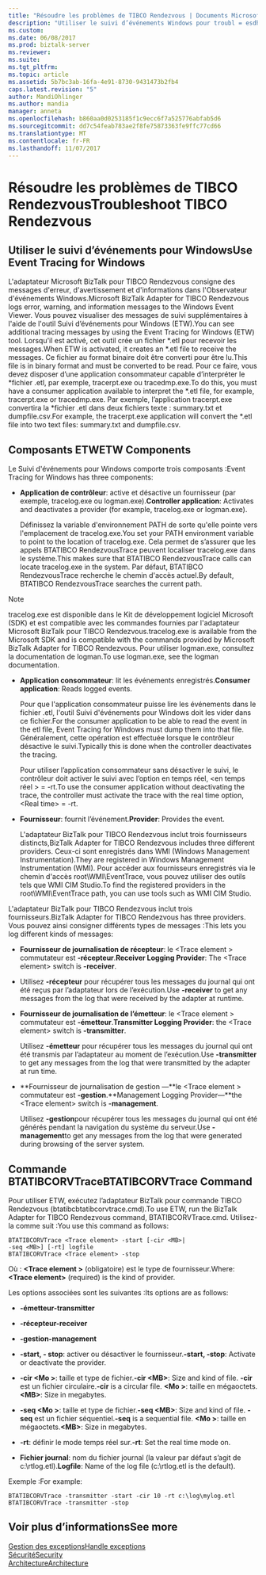 ```yaml
---
title: "Résoudre les problèmes de TIBCO Rendezvous | Documents Microsoft"
description: "Utiliser le suivi d’événements Windows pour troubl = esdhoot l’adaptateur Microsoft BizTalk pour TIBCO Rendezvous dans BizTalk Server"
ms.custom: 
ms.date: 06/08/2017
ms.prod: biztalk-server
ms.reviewer: 
ms.suite: 
ms.tgt_pltfrm: 
ms.topic: article
ms.assetid: 5b7bc3ab-16fa-4e91-8730-9431473b2fb4
caps.latest.revision: "5"
author: MandiOhlinger
ms.author: mandia
manager: anneta
ms.openlocfilehash: b860aa0d0253185f1c9ecc6f7a525776abfab5d6
ms.sourcegitcommit: dd7c54feab783ae2f8fe75873363fe9ffc77cd66
ms.translationtype: MT
ms.contentlocale: fr-FR
ms.lasthandoff: 11/07/2017
---
```

# <a name="troubleshoot-tibco-rendezvous"></a><span data-ttu-id="afc4c-103">Résoudre les problèmes de TIBCO Rendezvous</span><span class="sxs-lookup"><span data-stu-id="afc4c-103">Troubleshoot TIBCO Rendezvous</span></span>
  
## <a name="use-event-tracing-for-windows"></a><span data-ttu-id="afc4c-104">Utiliser le suivi d’événements pour Windows</span><span class="sxs-lookup"><span data-stu-id="afc4c-104">Use Event Tracing for Windows</span></span>
<span data-ttu-id="afc4c-105">L'adaptateur Microsoft BizTalk pour TIBCO Rendezvous consigne des messages d'erreur, d'avertissement et d'informations dans l'Observateur d'événements Windows.</span><span class="sxs-lookup"><span data-stu-id="afc4c-105">Microsoft BizTalk Adapter for TIBCO Rendezvous logs error, warning, and information messages to the Windows Event Viewer.</span></span> <span data-ttu-id="afc4c-106">Vous pouvez visualiser des messages de suivi supplémentaires à l'aide de l'outil Suivi d’événements pour Windows (ETW).</span><span class="sxs-lookup"><span data-stu-id="afc4c-106">You can see additional tracing messages by using the Event Tracing for Windows (ETW) tool.</span></span> <span data-ttu-id="afc4c-107">Lorsqu'il est activé, cet outil crée un fichier *.etl pour recevoir les messages.</span><span class="sxs-lookup"><span data-stu-id="afc4c-107">When ETW is activated, it creates an *.etl file to receive the messages.</span></span> <span data-ttu-id="afc4c-108">Ce fichier au format binaire doit être converti pour être lu.</span><span class="sxs-lookup"><span data-stu-id="afc4c-108">This file is in binary format and must be converted to be read.</span></span> <span data-ttu-id="afc4c-109">Pour ce faire, vous devez disposer d’une application consommateur capable d’interpréter le \*fichier .etl, par exemple, tracerpt.exe ou tracedmp.exe.</span><span class="sxs-lookup"><span data-stu-id="afc4c-109">To do this, you must have a consumer application available to interpret the \*.etl file, for example, tracerpt.exe or tracedmp.exe.</span></span> <span data-ttu-id="afc4c-110">Par exemple, l’application tracerpt.exe convertira la \*fichier .etl dans deux fichiers texte : summary.txt et dumpfile.csv.</span><span class="sxs-lookup"><span data-stu-id="afc4c-110">For example, the tracerpt.exe application will convert the \*.etl file into two text files: summary.txt and dumpfile.csv.</span></span>  
  
## <a name="etw-components"></a><span data-ttu-id="afc4c-111">Composants ETW</span><span class="sxs-lookup"><span data-stu-id="afc4c-111">ETW Components</span></span>  
 <span data-ttu-id="afc4c-112">Le Suivi d'événements pour Windows comporte trois composants :</span><span class="sxs-lookup"><span data-stu-id="afc4c-112">Event Tracing for Windows has three components:</span></span>  
  
-   <span data-ttu-id="afc4c-113">**Application de contrôleur**: active et désactive un fournisseur (par exemple, tracelog.exe ou logman.exe).</span><span class="sxs-lookup"><span data-stu-id="afc4c-113">**Controller application**: Activates and deactivates a provider (for example, tracelog.exe or logman.exe).</span></span>  
  
     <span data-ttu-id="afc4c-114">Définissez la variable d'environnement PATH de sorte qu'elle pointe vers l'emplacement de tracelog.exe.</span><span class="sxs-lookup"><span data-stu-id="afc4c-114">You set your PATH environment variable to point to the location of tracelog.exe.</span></span> <span data-ttu-id="afc4c-115">Cela permet de s’assurer que les appels BTATIBCO RendezvousTrace peuvent localiser tracelog.exe dans le système.</span><span class="sxs-lookup"><span data-stu-id="afc4c-115">This makes sure that BTATIBCO RendezvousTrace calls can locate tracelog.exe in the system.</span></span> <span data-ttu-id="afc4c-116">Par défaut, BTATIBCO RendezvousTrace recherche le chemin d'accès actuel.</span><span class="sxs-lookup"><span data-stu-id="afc4c-116">By default, BTATIBCO RendezvousTrace searches the current path.</span></span>  
  
> [!NOTE]
>  <span data-ttu-id="afc4c-117">tracelog.exe est disponible dans le Kit de développement logiciel Microsoft (SDK) et est compatible avec les commandes fournies par l'adaptateur Microsoft BizTalk pour TIBCO Rendezvous.</span><span class="sxs-lookup"><span data-stu-id="afc4c-117">tracelog.exe is available from the Microsoft SDK and is compatible with the commands provided by Microsoft BizTalk Adapter for TIBCO Rendezvous.</span></span> <span data-ttu-id="afc4c-118">Pour utiliser logman.exe, consultez la documentation de logman.</span><span class="sxs-lookup"><span data-stu-id="afc4c-118">To use logman.exe, see the logman documentation.</span></span>  
  
-   <span data-ttu-id="afc4c-119">**Application consommateur**: lit les événements enregistrés.</span><span class="sxs-lookup"><span data-stu-id="afc4c-119">**Consumer application**: Reads logged events.</span></span>  
  
     <span data-ttu-id="afc4c-120">Pour que l'application consommateur puisse lire les événements dans le fichier .etl, l'outil Suivi d'événements pour Windows doit les vider dans ce fichier.</span><span class="sxs-lookup"><span data-stu-id="afc4c-120">For the consumer application to be able to read the event in the etl file, Event Tracing for Windows must dump them into that file.</span></span> <span data-ttu-id="afc4c-121">Généralement, cette opération est effectuée lorsque le contrôleur désactive le suivi.</span><span class="sxs-lookup"><span data-stu-id="afc4c-121">Typically this is done when the controller deactivates the tracing.</span></span>  
  
     <span data-ttu-id="afc4c-122">Pour utiliser l’application consommateur sans désactiver le suivi, le contrôleur doit activer le suivi avec l’option en temps réel, \<en temps réel > = -rt.</span><span class="sxs-lookup"><span data-stu-id="afc4c-122">To use the consumer application without deactivating the trace, the controller must activate the trace with the real time option, \<Real time> = -rt.</span></span>  
  
-   <span data-ttu-id="afc4c-123">**Fournisseur**: fournit l’événement.</span><span class="sxs-lookup"><span data-stu-id="afc4c-123">**Provider**: Provides the event.</span></span>  
  
     <span data-ttu-id="afc4c-124">L'adaptateur BizTalk pour TIBCO Rendezvous inclut trois fournisseurs distincts,</span><span class="sxs-lookup"><span data-stu-id="afc4c-124">BizTalk Adapter for TIBCO Rendezvous includes three different providers.</span></span> <span data-ttu-id="afc4c-125">Ceux-ci sont enregistrés dans WMI (Windows Management Instrumentation).</span><span class="sxs-lookup"><span data-stu-id="afc4c-125">They are registered in Windows Management Instrumentation (WMI).</span></span> <span data-ttu-id="afc4c-126">Pour accéder aux fournisseurs enregistrés via le chemin d'accès root\WMI\EventTrace, vous pouvez utiliser des outils tels que WMI CIM Studio.</span><span class="sxs-lookup"><span data-stu-id="afc4c-126">To find the registered providers in the root\WMI\EventTrace path, you can use tools such as WMI CIM Studio.</span></span>  
  
 <span data-ttu-id="afc4c-127">L'adaptateur BizTalk pour TIBCO Rendezvous inclut trois fournisseurs.</span><span class="sxs-lookup"><span data-stu-id="afc4c-127">BizTalk Adapter for TIBCO Rendezvous has three providers.</span></span> <span data-ttu-id="afc4c-128">Vous pouvez ainsi consigner différents types de messages :</span><span class="sxs-lookup"><span data-stu-id="afc4c-128">This lets you log different kinds of messages:</span></span>  
  
-   <span data-ttu-id="afc4c-129">**Fournisseur de journalisation de récepteur**: le \<Trace element > commutateur est **-récepteur**.</span><span class="sxs-lookup"><span data-stu-id="afc4c-129">**Receiver Logging Provider**: The \<Trace element> switch is **-receiver**.</span></span>  
  
-   <span data-ttu-id="afc4c-130">Utilisez **-récepteur** pour récupérer tous les messages du journal qui ont été reçus par l’adaptateur lors de l’exécution.</span><span class="sxs-lookup"><span data-stu-id="afc4c-130">Use **-receiver** to get any messages from the log that were received by the adapter at runtime.</span></span>  
  
-   <span data-ttu-id="afc4c-131">**Fournisseur de journalisation de l’émetteur**: le \<Trace element > commutateur est **-émetteur**.</span><span class="sxs-lookup"><span data-stu-id="afc4c-131">**Transmitter Logging Provider**: the \<Trace element> switch is **-transmitter**.</span></span>  
  
     <span data-ttu-id="afc4c-132">Utilisez **-émetteur** pour récupérer tous les messages du journal qui ont été transmis par l’adaptateur au moment de l’exécution.</span><span class="sxs-lookup"><span data-stu-id="afc4c-132">Use **-transmitter** to get any messages from the log that were transmitted by the adapter at run time.</span></span>  
  
-   <span data-ttu-id="afc4c-133">**Fournisseur de journalisation de gestion —**le \<Trace element > commutateur est **-gestion**.</span><span class="sxs-lookup"><span data-stu-id="afc4c-133">**Management Logging Provider—**the \<Trace element> switch is **-management**.</span></span>  
  
     <span data-ttu-id="afc4c-134">Utilisez **-gestion**pour récupérer tous les messages du journal qui ont été générés pendant la navigation du système du serveur.</span><span class="sxs-lookup"><span data-stu-id="afc4c-134">Use **-management**to get any messages from the log that were generated during browsing of the server system.</span></span>  
  
## <a name="btatibcorvtrace-command"></a><span data-ttu-id="afc4c-135">Commande BTATIBCORVTrace</span><span class="sxs-lookup"><span data-stu-id="afc4c-135">BTATIBCORVTrace Command</span></span>  
 <span data-ttu-id="afc4c-136">Pour utiliser ETW, exécutez l’adaptateur BizTalk pour commande TIBCO Rendezvous (btatibcbtatibcorvtrace.cmd).</span><span class="sxs-lookup"><span data-stu-id="afc4c-136">To use ETW, run the BizTalk Adapter for TIBCO Rendezvous command, BTATIBCORVTrace.cmd.</span></span> <span data-ttu-id="afc4c-137">Utilisez-la comme suit :</span><span class="sxs-lookup"><span data-stu-id="afc4c-137">You use this command as follows:</span></span>  
  
```  
BTATIBCORVTrace <Trace element> -start [-cir <MB>|   
-seq <MB>] [-rt] logfile  
BTATIBCORVTrace <Trace element> -stop  
```  
  
 <span data-ttu-id="afc4c-138">Où :  **\<Trace element >** (obligatoire) est le type de fournisseur.</span><span class="sxs-lookup"><span data-stu-id="afc4c-138">Where: **\<Trace element>** (required) is the kind of provider.</span></span>  
  
 <span data-ttu-id="afc4c-139">Les options associées sont les suivantes :</span><span class="sxs-lookup"><span data-stu-id="afc4c-139">Its options are as follows:</span></span>  
  
-   <span data-ttu-id="afc4c-140">**-émetteur**</span><span class="sxs-lookup"><span data-stu-id="afc4c-140">**-transmitter**</span></span>  
  
-   <span data-ttu-id="afc4c-141">**-récepteur**</span><span class="sxs-lookup"><span data-stu-id="afc4c-141">**-receiver**</span></span>  
  
-   <span data-ttu-id="afc4c-142">**-gestion**</span><span class="sxs-lookup"><span data-stu-id="afc4c-142">**-management**</span></span>  
  
-   <span data-ttu-id="afc4c-143">**-start, - stop**: activer ou désactiver le fournisseur.</span><span class="sxs-lookup"><span data-stu-id="afc4c-143">**-start, -stop**: Activate or deactivate the provider.</span></span>  
  
-   <span data-ttu-id="afc4c-144">**-cir \<Mo >**: taille et type de fichier.</span><span class="sxs-lookup"><span data-stu-id="afc4c-144">**-cir \<MB>**: Size and kind of file.</span></span> <span data-ttu-id="afc4c-145">**-cir** est un fichier circulaire.</span><span class="sxs-lookup"><span data-stu-id="afc4c-145">**-cir** is a circular file.</span></span> <span data-ttu-id="afc4c-146">**\<Mo >**: taille en mégaoctets.</span><span class="sxs-lookup"><span data-stu-id="afc4c-146">**\<MB>**: Size in megabytes.</span></span>  
  
-   <span data-ttu-id="afc4c-147">**-seq \<Mo >**: taille et type de fichier.</span><span class="sxs-lookup"><span data-stu-id="afc4c-147">**-seq \<MB>**: Size and kind of file.</span></span> <span data-ttu-id="afc4c-148">**-seq** est un fichier séquentiel.</span><span class="sxs-lookup"><span data-stu-id="afc4c-148">**-seq** is a sequential file.</span></span> <span data-ttu-id="afc4c-149">**\<Mo >**: taille en mégaoctets.</span><span class="sxs-lookup"><span data-stu-id="afc4c-149">**\<MB>**: Size in megabytes.</span></span>  
  
-   <span data-ttu-id="afc4c-150">**-rt**: définir le mode temps réel sur.</span><span class="sxs-lookup"><span data-stu-id="afc4c-150">**-rt**: Set the real time mode on.</span></span>  
  
-   <span data-ttu-id="afc4c-151">**Fichier journal**: nom du fichier journal (la valeur par défaut s’agit de c:\rtlog.etl).</span><span class="sxs-lookup"><span data-stu-id="afc4c-151">**Logfile**: Name of the log file (c:\rtlog.etl is the default).</span></span>  
  
 <span data-ttu-id="afc4c-152">Exemple :</span><span class="sxs-lookup"><span data-stu-id="afc4c-152">For example:</span></span>  
  
```  
BTATIBCORVTrace -transmitter -start -cir 10 -rt c:\log\mylog.etl  
BTATIBCORVTrace -transmitter -stop  
```  
## <a name="see-more"></a><span data-ttu-id="afc4c-153">Voir plus d’informations</span><span class="sxs-lookup"><span data-stu-id="afc4c-153">See more</span></span>
[<span data-ttu-id="afc4c-154">Gestion des exceptions</span><span class="sxs-lookup"><span data-stu-id="afc4c-154">Handle exceptions</span></span>](../core/using-biztalk-server-exception-handling4.md)  
[<span data-ttu-id="afc4c-155">Sécurité</span><span class="sxs-lookup"><span data-stu-id="afc4c-155">Security</span></span>](../core/security-in-biztalk-adapter-for-tibco-rendezvous.md)  
[<span data-ttu-id="afc4c-156">Architecture</span><span class="sxs-lookup"><span data-stu-id="afc4c-156">Architecture</span></span>](../core/architecture-of-biztalk-adapter-for-tibco-rendezvous.md)